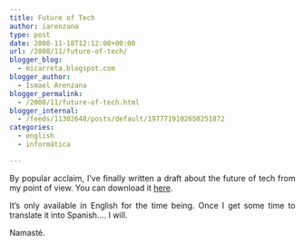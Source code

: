 ```yaml
---
title: Future of Tech
author: iarenzana
type: post
date: 2008-11-18T12:12:00+00:00
url: /2008/11/future-of-tech/
blogger_blog:
  - micarreta.blogspot.com
blogger_author:
  - Ismael Arenzana
blogger_permalink:
  - /2008/11/future-of-tech.html
blogger_internal:
  - /feeds/11302648/posts/default/1977719102650251872
categories:
  - english
  - informática

---
```

<p style="text-align: justify;">
  By popular acclaim, I&#8217;ve finally written a draft about the future of tech from my point of view. You can download it <a href="http://s3.amazonaws.com/08P03HV6C2D7MWSNH702.pub/thoughts_on_the_future_of_tech.pdf">here</a>.
</p>

<p style="text-align: justify;">
  It&#8217;s only available in English for the time being. Once I get some time to translate it into Spanish&#8230;. I will.
</p>

<p style="text-align: justify;">
  Namasté.
</p>